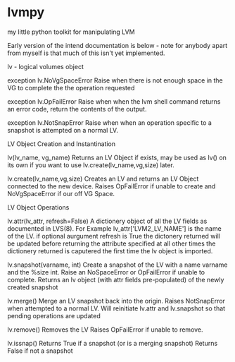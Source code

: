 lvmpy
=====
my little python toolkit for manipulating LVM

Early version of the intend documentation is below - note for anybody apart from myself is that  much of this isn't yet implemented.

lv - logical volumes object

exception lv.NoVgSpaceError
  Raise when there is not enough space in the VG to complete the the operation requested

exception lv.OpFailError
  Raise when when the lvm shell command returns an error code, return the contents of the output.

exception lv.NotSnapError
  Raise when when an operation specific to a snapshot is attempted on a normal LV.

LV Object Creation and Instantination

lv(lv_name, vg_name)
  Returns an LV Object if exists, may be used as lv() on its own if you want to use lv.create(lv_name,vg,size) later.

lv.create(lv_name,vg,size)
  Creates an LV and returns an LV Object connected to the new device.
  Raises OpFailError if unable to create and NoVgSpaceError if our off VG Space.

LV Object Operations

lv.attr(lv_attr, refresh=False)
  A dictionery object of all the LV fields as documented in LVS(8). For Example lv_attr['LVM2_LV_NAME'] is the name of the LV.
  if optional aurgument refresh is True the dictonery returned will be updated before returning the attribute specified at all 
  other times the dictionery returned is caputered the first time the lv object is imported.

lv.snapshot(varname, int)
  Create a snapshot of the LV with a name varname and the %size int.
  Raise an NoSpaceError or OpFailError if unable to complete.
  Returns an lv object (with attr fields pre-populated) of the newly created snapshot

lv.merge()
  Merge an LV snapshot back into the origin.
  Raises NotSnapError when attempted to a normal LV.
  Will reinitiate lv.attr and lv.snapshot so that pending operations are updated

lv.remove()
  Removes the LV 
  Raises OpFailError if unable to remove.

lv.issnap()
  Returns True if a snapshot (or is a merging snapshot)
  Returns False if not a snapshot
